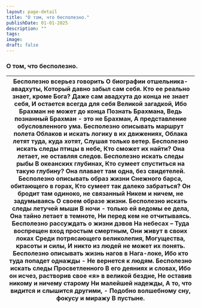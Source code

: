 ```yaml
---
layout: page-detail
title: "О том, что бесполезно."
publishDate: 01-01-2025
description: ""
tags:
image:
draft: false
---
```


### О том, что бесполезно.

| Бесполезно всерьез говорить  О биографии отшельника-авадхуты,  Который давно забыл сам себя.  Кто ее реально знает, кроме Бога?  Даже сам авадхута до конца не знает себя,  И остается всегда для себя  Великой загадкой,  Ибо Брахман не может до конца  Познать Брахмана,  Ведь познанный Брахман - это не Брахман,  А представление обусловленного ума.  Бесполезно описывать маршрут полета  Облаков и искать логику в их движениях,  Облака летят туда, куда хотят,  Слушая только ветер.  Бесполезно искать следы птицы в небе,  Кто сможет их найти? Она летает, не оставляя следов.  Бесполезно искать следы рыбы  В океанских глубинах,  Кто сумеет спуститься на такую глубину? Она плавает там одна, без свидетелей.  Бесполезно описывать образ жизни  Снежного барса, обитающего в горах,  Кто сумеет так далеко забраться?  Он бродит там одиноко, не связанный  Никем и ничем, не задумываясь  О своем образе жизни.  Бесполезно искать следы летучей мыши  В ночи - только ей ведомы ее дела,  Она тайно летает в темноте,  Ни перед кем не отчитываясь.  Бесполезно рассуждать о жизни дэвов  На небесах –  Туда воспрещен вход простым смертным,  Они живут в своих локах  Среди потрясающего великолепия,  Могущества, красоты и силы,  И никто из людей не может их понять.  Бесполезно описывать жизнь нагов в Нага-локе,  Ибо кто туда попадет однажды -  Не вернется к людям.  Бесполезно искать следы Просветленного  В его деяниях и словах,  Ибо он исчез, растворив свое «я» в великой бездне,  Не оставив никому и ничему старому  Ни малейшей надежды,  А то, что видится и слышится другими, -  Подобно волшебному сну, фокусу и миражу  В пустыне. |
| --------------------------------------------------------------------------------------------------------------------------------------------------------------------------------------------------------------------------------------------------------------------------------------------------------------------------------------------------------------------------------------------------------------------------------------------------------------------------------------------------------------------------------------------------------------------------------------------------------------------------------------------------------------------------------------------------------------------------------------------------------------------------------------------------------------------------------------------------------------------------------------------------------------------------------------------------------------------------------------------------------------------------------------------------------------------------------------------------------------------------------------------------------------------------------------------------------------------------------------------------------------------------------------------------------------------------------------------------------------------------------------------------------------------------------------------------------------------------------------------------------------------------------------------------------------------------------------------------------------------------------------------------------------------------------- |
  
  
